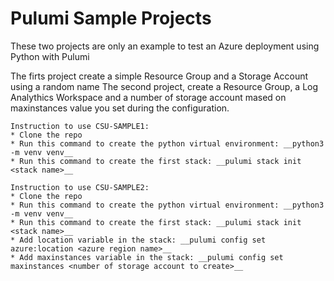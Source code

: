 # Pulumi Sample Projects
These two projects are only an example to test an Azure deployment using Python with Pulumi

The firts project create a simple Resource Group and a Storage Account using a random name
The second project, create a Resource Group, a Log Analythics Workspace and a number of storage account mased on maxinstances value you set during the configuration. 

```CSU-SAMPLE1
Instruction to use CSU-SAMPLE1:
* Clone the repo
* Run this command to create the python virtual environment: __python3 -m venv venv__
* Run this command to create the first stack: __pulumi stack init <stack name>__
```

```CSU-SAMPLE2
Instruction to use CSU-SAMPLE2:
* Clone the repo
* Run this command to create the python virtual environment: __python3 -m venv venv__
* Run this command to create the first stack: __pulumi stack init <stack name>__
* Add location variable in the stack: __pulumi config set azure:location <azure region name>__
* Add maxinstances variable in the stack: __pulumi config set maxinstances <number of storage account to create>__
```
